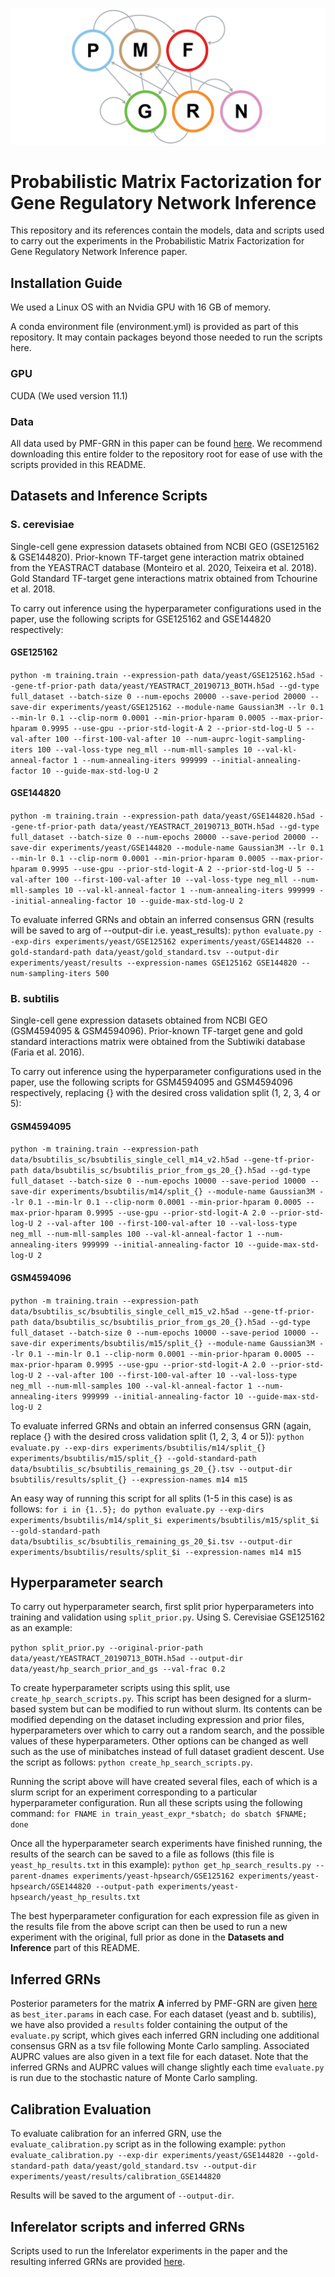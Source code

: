 ![PMFGRN](PMF-GRN_logo.png)

# Probabilistic Matrix Factorization for Gene Regulatory Network Inference

This repository and its references contain the models, data and scripts used to carry out the experiments in the
Probabilistic Matrix Factorization for Gene Regulatory Network Inference paper.

## Installation Guide

We used a Linux OS with an Nvidia GPU with 16 GB of memory.

A conda environment file (environment.yml) is provided as part of this repository. It may contain packages beyond those
needed to run the scripts here.

### GPU
CUDA (We used version 11.1)

### Data
All data used by PMF-GRN in this paper can be found
[here](https://drive.google.com/drive/folders/1LNt2Fy4p8NBNzq5SUeKP7jKay8JhQeGL?usp=sharing).
We recommend downloading this entire folder to the repository root for ease of use with the scripts provided
in this README.

## Datasets and Inference Scripts
### S. cerevisiae
Single-cell gene expression datasets obtained from NCBI GEO (GSE125162 & GSE144820).
Prior-known TF-target gene interaction matrix obtained from the YEASTRACT database (Monteiro et al. 2020, Teixeira et al. 2018).
Gold Standard TF-target gene interactions matrix obtained from Tchourine et al. 2018.

To carry out inference using the hyperparameter configurations used in the paper, use the following scripts for
GSE125162 and GSE144820 respectively:
#### GSE125162
`python -m training.train --expression-path data/yeast/GSE125162.h5ad
--gene-tf-prior-path data/yeast/YEASTRACT_20190713_BOTH.h5ad --gd-type full_dataset --batch-size 0 --num-epochs 20000
--save-period 20000 --save-dir experiments/yeast/GSE125162 --module-name Gaussian3M --lr 0.1
--min-lr 0.1 --clip-norm 0.0001 --min-prior-hparam 0.0005 --max-prior-hparam 0.9995 --use-gpu --prior-std-logit-A 2
--prior-std-log-U 5 --val-after 100 --first-100-val-after 10 --num-auprc-logit-sampling-iters 100
--val-loss-type neg_mll --num-mll-samples 10 --val-kl-anneal-factor 1 --num-annealing-iters 999999
--initial-annealing-factor 10 --guide-max-std-log-U 2`
#### GSE144820
`python -m training.train --expression-path data/yeast/GSE144820.h5ad
--gene-tf-prior-path data/yeast/YEASTRACT_20190713_BOTH.h5ad --gd-type full_dataset --batch-size 0 --num-epochs 20000
--save-period 20000 --save-dir experiments/yeast/GSE144820 --module-name Gaussian3M --lr 0.1 --min-lr 0.1
--clip-norm 0.0001 --min-prior-hparam 0.0005 --max-prior-hparam 0.9995 --use-gpu --prior-std-logit-A 2
--prior-std-log-U 5 --val-after 100 --first-100-val-after 10 --val-loss-type neg_mll --num-mll-samples 10
--val-kl-anneal-factor 1 --num-annealing-iters 999999 --initial-annealing-factor 10 --guide-max-std-log-U 2`

To evaluate inferred GRNs and obtain an inferred consensus GRN (results will be saved to arg of --output-dir
i.e. yeast_results):
`python evaluate.py --exp-dirs experiments/yeast/GSE125162 experiments/yeast/GSE144820
--gold-standard-path data/yeast/gold_standard.tsv --output-dir experiments/yeast/results
--expression-names GSE125162 GSE144820 --num-sampling-iters 500`

### B. subtilis
Single-cell gene expression datasets obtained from NCBI GEO (GSM4594095 & GSM4594096). 
Prior-known TF-target gene and gold standard interactions matrix were obtained from the Subtiwiki database (Faria et al. 2016).

To carry out inference using the hyperparameter configurations used in the paper, use the following scripts for
GSM4594095 and GSM4594096 respectively, replacing {} with the desired cross validation split (1, 2, 3, 4 or 5):

#### GSM4594095
`python -m training.train --expression-path data/bsubtilis_sc/bsubtilis_single_cell_m14_v2.h5ad
--gene-tf-prior-path data/bsubtilis_sc/bsubtilis_prior_from_gs_20_{}.h5ad --gd-type full_dataset --batch-size 0
--num-epochs 10000 --save-period 10000 --save-dir experiments/bsubtilis/m14/split_{} --module-name Gaussian3M --lr 0.1
--min-lr 0.1 --clip-norm 0.0001 --min-prior-hparam 0.0005 --max-prior-hparam 0.9995 --use-gpu --prior-std-logit-A 2.0
--prior-std-log-U 2 --val-after 100 --first-100-val-after 10 --val-loss-type neg_mll --num-mll-samples 100
--val-kl-anneal-factor 1 --num-annealing-iters 999999 --initial-annealing-factor 10 --guide-max-std-log-U 2`

#### GSM4594096
`python -m training.train --expression-path data/bsubtilis_sc/bsubtilis_single_cell_m15_v2.h5ad
--gene-tf-prior-path data/bsubtilis_sc/bsubtilis_prior_from_gs_20_{}.h5ad --gd-type full_dataset --batch-size 0
--num-epochs 10000 --save-period 10000 --save-dir experiments/bsubtilis/m15/split_{} --module-name Gaussian3M --lr 0.1
--min-lr 0.1 --clip-norm 0.0001 --min-prior-hparam 0.0005 --max-prior-hparam 0.9995 --use-gpu --prior-std-logit-A 2.0
--prior-std-log-U 2 --val-after 100 --first-100-val-after 10 --val-loss-type neg_mll --num-mll-samples 100
--val-kl-anneal-factor 1 --num-annealing-iters 999999 --initial-annealing-factor 10 --guide-max-std-log-U 2`

To evaluate inferred GRNs and obtain an inferred consensus GRN (again, replace {} with the desired cross validation split
(1, 2, 3, 4 or 5)):
`python evaluate.py --exp-dirs experiments/bsubtilis/m14/split_{} experiments/bsubtilis/m15/split_{}
--gold-standard-path data/bsubtilis_sc/bsubtilis_remaining_gs_20_{}.tsv --output-dir bsubtilis/results/split_{}
--expression-names m14 m15`

An easy way of running this script for all splits (1-5 in this case) is as follows:
`for i in {1..5}; do python evaluate.py --exp-dirs experiments/bsubtilis/m14/split_$i experiments/bsubtilis/m15/split_$i
--gold-standard-path data/bsubtilis_sc/bsubtilis_remaining_gs_20_$i.tsv
--output-dir experiments/bsubtilis/results/split_$i --expression-names m14 m15`


## Hyperparameter search
To carry out hyperparameter search, first split prior hyperparameters into training and validation using
`split_prior.py`. Using S. Cerevisiae GSE125162 as an example:

`python split_prior.py --original-prior-path data/yeast/YEASTRACT_20190713_BOTH.h5ad
--output-dir data/yeast/hp_search_prior_and_gs --val-frac 0.2`

To create hyperparameter scripts using this split, use `create_hp_search_scripts.py`.
This script has been designed for a slurm-based system but can be modified to run without slurm.
Its contents can be modified depending on the dataset including expression and prior files,
hyperparameters over which to carry out a random search, and the possible values of these hyperparameters.
Other options can be changed as well such as the use of minibatches instead of full dataset gradient descent.
Use the script as follows:
`python create_hp_search_scripts.py`.

Running the script above will have created several files, each of which is a slurm script for an experiment
corresponding to a particular hyperparameter configuration. Run all these scripts using the following command:
`for FNAME in train_yeast_expr_*sbatch; do sbatch $FNAME; done`

Once all the hyperparameter search experiments have finished running, the results of the search can be
saved to a file as follows (this file is `yeast_hp_results.txt` in this example):
`python get_hp_search_results.py --parent-dnames experiments/yeast-hpsearch/GSE125162
experiments/yeast-hpsearch/GSE144820 --output-path experiments/yeast-hpsearch/yeast_hp_results.txt`

The best hyperparameter configuration for each expression file as given in the results file from the above script
can then be used to run a new experiment with the original, full prior as done in the **Datasets and Inference**
part of this README.

## Inferred GRNs
Posterior parameters for the matrix **A** inferred by PMF-GRN are given
[here](https://drive.google.com/drive/folders/1RIRP1VDm8s0m44FKl_FgODogpoO_BNrQ?usp=sharing)
as `best_iter.params` in each case.
For each dataset (yeast and b. subtilis), we have also provided a `results` folder
containing the output of the `evaluate.py` script, which gives each inferred GRN including one additional consensus GRN
as a tsv file following Monte Carlo sampling.
Associated AUPRC values are also given in a text file for each dataset.
Note that the inferred GRNs and AUPRC values will change slightly each time `evaluate.py` is run due to the stochastic
nature of Monte Carlo sampling.

## Calibration Evaluation
To evaluate calibration for an inferred GRN, use the `evaluate_calibration.py` script as in the following example:
`python evaluate_calibration.py --exp-dir experiments/yeast/GSE144820 --gold-standard-path data/yeast/gold_standard.tsv
--output-dir experiments/yeast/results/calibration_GSE144820`

Results will be saved to the argument of `--output-dir`.

## Inferelator scripts and inferred GRNs
Scripts used to run the Inferelator experiments in the paper and the resulting inferred GRNs are provided
[here](https://drive.google.com/drive/folders/1YKiKlJ2qHcAMtzbzWo6JTQR1U_EUyEE9?usp=sharing).